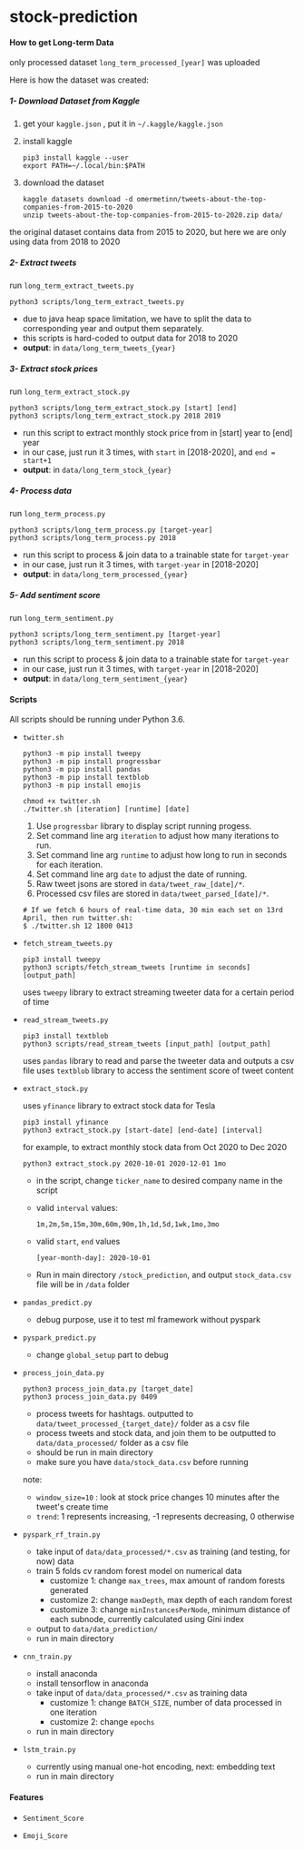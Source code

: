 # stock-prediction

#### How to get Long-term Data

only processed dataset `long_term_processed_[year]` was uploaded

Here is how the dataset was created:

##### 1- Download Dataset from Kaggle

1. get your `kaggle.json` , put it in `~/.kaggle/kaggle.json`

2. install kaggle

   ```
   pip3 install kaggle --user
   export PATH=~/.local/bin:$PATH
   ```

3. download the dataset

   ```
   kaggle datasets download -d omermetinn/tweets-about-the-top-companies-from-2015-to-2020
   unzip tweets-about-the-top-companies-from-2015-to-2020.zip data/
   ```

the original dataset contains data from 2015 to 2020, but here we are only using data from 2018 to 2020

##### 2- Extract tweets

run `long_term_extract_tweets.py`

```
python3 scripts/long_term_extract_tweets.py
```

- due to java heap space limitation, we have to split the data to corresponding year and output them separately.
- this scripts is hard-coded to output data for 2018 to 2020
- **output**: in `data/long_term_tweets_{year}`

##### 3- Extract stock prices

run `long_term_extract_stock.py`

```
python3 scripts/long_term_extract_stock.py [start] [end]
python3 scripts/long_term_extract_stock.py 2018 2019
```

- run this script to extract monthly stock price from in [start] year to [end] year
- in our case, just run it 3 times, with `start` in [2018-2020], and `end = start+1`
- **output**: in `data/long_term_stock_{year}`

##### 4- Process data

run `long_term_process.py`

```
python3 scripts/long_term_process.py [target-year]
python3 scripts/long_term_process.py 2018
```

- run this script to process & join data to a trainable state for `target-year`
- in our case, just run it 3 times, with `target-year` in [2018-2020]
- **output**: in `data/long_term_processed_{year}`

##### 5- Add sentiment score

run  `long_term_sentiment.py`

```
python3 scripts/long_term_sentiment.py [target-year]
python3 scripts/long_term_sentiment.py 2018
```

- run this script to process & join data to a trainable state for `target-year`
- in our case, just run it 3 times, with `target-year` in [2018-2020]
- **output**: in `data/long_term_sentiment_{year}`
   

#### Scripts

All scripts should be running under Python 3.6.

- `twitter.sh`

  ```
  python3 -m pip install tweepy
  python3 -m pip install progressbar
  python3 -m pip install pandas
  python3 -m pip install textblob
  python3 -m pip install emojis

  chmod +x twitter.sh
  ./twitter.sh [iteration] [runtime] [date]
  ```

  1. Use `progressbar` library to display script running progess.
  2. Set command line arg `iteration` to adjust how many iterations to run.
  3. Set command line arg `runtime` to adjust how long to run in seconds for each iteration.
  4. Set command line arg `date` to adjust the date of running.
  5. Raw tweet jsons are stored in `data/tweet_raw_[date]/*`.
  6. Processed csv files are stored in `data/tweet_parsed_[date]/*`.

  ```
  # If we fetch 6 hours of real-time data, 30 min each set on 13rd April, then run twitter.sh:
  $ ./twitter.sh 12 1800 0413
  ```

- `fetch_stream_tweets.py`

  ```
  pip3 install tweepy
  python3 scripts/fetch_stream_tweets [runtime in seconds] [output_path]
  ```

  uses `tweepy` library to extract streaming tweeter data for a certain period of time

- `read_stream_tweets.py`

  ```
  pip3 install textblob
  python3 scripts/read_stream_tweets [input_path] [output_path]
  ```

  uses `pandas` library to read and parse the tweeter data and outputs a csv file
  uses `textblob` library to access the sentiment score of tweet content

- `extract_stock.py`

  uses `yfinance` library to extract stock data for Tesla

  ```
  pip3 install yfinance
  python3 extract_stock.py [start-date] [end-date] [interval]
  ```

  for example, to extract monthly stock data from Oct 2020 to Dec 2020

  ```
  python3 extract_stock.py 2020-10-01 2020-12-01 1mo
  ```

  - in the script, change `ticker_name` to desired company name in the script

  - valid  `interval` values: 

    ```
    1m,2m,5m,15m,30m,60m,90m,1h,1d,5d,1wk,1mo,3mo
    ```

  - valid `start`, `end` values

    ```
    [year-month-day]: 2020-10-01
    ```

  - Run in main directory `/stock_prediction`, and output `stock_data.csv` file will be in `/data` folder

- `pandas_predict.py`

  - debug purpose, use it to test ml framework without pyspark

- `pyspark_predict.py`

  - change `global_setup` part to debug

- `process_join_data.py`

  ```
  python3 process_join_data.py [target_date]
  python3 process_join_data.py 0409
  ```

  - process tweets for hashtags. outputted to `data/tweet_processed_{target_date}/` folder as a csv file
  - process tweets and stock data, and join them to be outputted to `data/data_processed/` folder as a csv file
  - should be run in main directory
  - make sure you have `data/stock_data.csv` before running

  note:

  - `window_size=10` : look at stock price changes 10 minutes after the tweet's create time
  - `trend`: 1 represents increasing, -1 represents decreasing, 0 otherwise

- `pyspark_rf_train.py`

  - take input of `data/data_processed/*.csv` as training (and testing, for now) data
  - train 5 folds cv random forest model on numerical data
    - customize 1: change `max_trees`, max amount of random forests generated
    - customize 2: change `maxDepth`, max depth of each random forest
    - customize 3: change `minInstancesPerNode`, minimum distance of each subnode, currently calculated using Gini index
  - output to `data/data_prediction/`
  - run in main directory

- `cnn_train.py`

  - install anaconda
  - install tensorflow in anaconda
  - take input of `data/data_processed/*.csv` as training data
    - customize 1: change `BATCH_SIZE`, number of data processed in one iteration
    - customize 2: change `epochs`
  - run in main directory

- `lstm_train.py`

  - currently using manual one-hot encoding, next: embedding text
  - run in main directory

#### Features

- `Sentiment_Score`

- `Emoji_Score`

